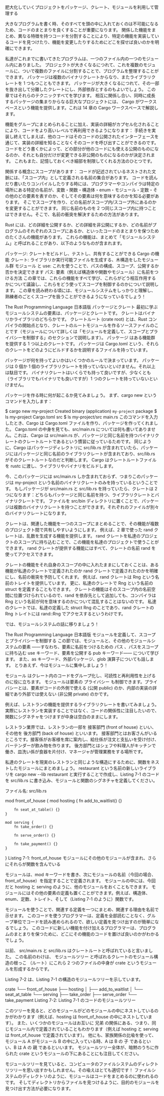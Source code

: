 肥大化していくプロジェクトをパッケージ、クレート、モジュールを利用して管理する

大きなプログラムを書く時、そのすべてを頭の中に入れておくのは不可能になるため、コードのまとまりを良くすることが重要になります。 関係した機能をまとめ、異なる特徴を持つコードを分割することにより、特定の機能を実装しているコードを見つけたり、機能を変更したりするためにどこを探せば良いのかを明確にできます。

私達がこれまでに書いてきたプログラムは、一つのファイル内の一つのモジュール内にありました。 プロジェクトが大きくなるにつれて、これを複数のモジュールに、ついで複数のファイルに分割することで、プログラムを整理することができます。 パッケージは複数のバイナリクレートからなり、またライブラリクレートを 1 つもつこともできます。 パッケージが大きくなるにつれて、その一部を抜き出して分離したクレートにし、外部依存とするのもよいでしょう。 この章ではそれらのテクニックすべてを学びます。 相互に関係し合い、同時に成長するパッケージの集まりからなる巨大なプロジェクトには、 Cargo がワークスペースという機能を提供します。これは 14 章の Cargo ワークスペースで解説します。

機能をグループにまとめられることに加え、実装の詳細がカプセル化されることにより、コードをより高いレベルで再利用できるようになります： 手続きを実装し終えてしまえば、他のコードはそのコードの公開されたインターフェースを通じて、実装の詳細を知ることなくそのコードを呼び出すことができるのです。 コードをどう書くかによって、どの部分が他のコードにも使える公開のものになるのか、それとも自分だけが変更できる非公開のものになるのかが決定されます。 これもまた、記憶しておくべき細部を制限してくれる方法のひとつです。

関係する概念にスコープがあります： コードが記述されているネストされた文脈には、「スコープ内」として定義される名前の集合があります。 コードを読んだり書いたりコンパイルしたりする時には、プログラマーやコンパイラは特定の場所にある特定の名前が、変数・関数・構造体・enum・モジュール・定数・その他のどの要素を表すのか、そしてその要素は何を意味するのかを知る必要があります。 そこでスコープを作り、どの名前がスコープ内/スコープ外にあるのかを変更することができます。 同じ名前のものを 2 つ同じスコープ内に持つことはできません。そこで、名前の衝突を解決するための方法があります。

Rust には、どの詳細を公開するか、どの詳細を非公開にするか、どの名前がプログラムのそれぞれのスコープにあるか、といったコードのまとまりを保つためのたくさんの機能があります。 これらの機能は、まとめて「モジュールシステム」と呼ばれることがあり、以下のようなものが含まれます。

パッケージ: クレートをビルドし、テストし、共有することができる Cargo の機能
クレート: ライブラリか実行可能ファイルを生成する、木構造をしたモジュール群
モジュール と use: これを使うことで、パスの構成、スコープ、公開するか否かを決定できます
パス: 要素（例えば構造体や関数やモジュール）に名前をつける方法
この章では、これらの機能をすべて学び、これらがどう相互作用するかについて議論し、これらをどう使ってスコープを制御するのかについて説明します。 この章を読み終わる頃には、モジュールシステムをしっかりと理解し、熟練者のごとくスコープを扱うことができるようになっているでしょう！

The Rust Programming Language 日本語版
パッケージとクレート
最初に学ぶモジュールシステムの要素は、パッケージとクレートです。 クレートはバイナリかライブラリのどちらかです。 クレートルート (crate root) とは、Rust コンパイラの開始点となり、クレートのルートモジュールを作るソースファイルのことです（モジュールについて詳しくは「モジュールを定義して、スコープとプライバシーを制御する」のセクションで説明します）。 パッケージ はある機能群を提供する 1 つ以上のクレートです。 パッケージは Cargo.toml という、それらのクレートをどのようにビルドするかを説明するファイルを持っています。

パッケージが何を持ってよいかはいくつかのルールで決まっています。 パッケージは 0 個か 1 個のライブラリクレートを持っていないといけません。それ以上は駄目です。 バイナリクレートはいくらでも持って良いですが、少なくとも（ライブラリでもバイナリでも良いですが）1 つのクレートを持っていないといけません。

パッケージを作る時に何が起こるか見てみましょう。 まず、cargo new というコマンドを入力します：

$ cargo new my-project
     Created binary (application) `my-project` package
$ ls my-project
Cargo.toml
src
\$ ls my-project/src
main.rs
このコマンドを入力したとき、Cargo は Cargo.toml ファイルを作り、パッケージを作ってくれました。 Cargo.toml の中身を見ても、src/main.rs については何も書いてありません。これは、Cargo は src/main.rs が、パッケージと同じ名前を持つバイナリクレートのクレートルートであるという慣習に従っているためです。 同じように、Cargo はパッケージディレクトリに src/lib.rs が含まれていたら、パッケージにはパッケージと同じ名前のライブラリクレートが含まれており、src/lib.rs がそのクレートルートなのだと判断します。 Cargo はクレートルートファイルを rustc に渡し、ライブラリやバイナリをビルドします。

今、このパッケージには src/main.rs しか含まれておらず、つまりこのパッケージは my-project という名前のバイナリクレートのみを持っているということです。 もしパッケージが src/main.rs と src/lib.rs を持っていたら、クレートは 2 つになります：どちらもパッケージと同じ名前を持つ、ライブラリクレートとバイナリクレートです。 ファイルを src/bin ディレクトリに置くことで、パッケージは複数のバイナリクレートを持つことができます。それぞれのファイルが別々のバイナリクレートになります。

クレートは、関連した機能を一つのスコープにまとめることで、その機能が複数のプロジェクト間で共有しやすいようにします。 例えば、2 章で使った rand クレートは、乱数を生成する機能を提供します。 rand クレートを私達のプロジェクトのスコープに持ち込むことで、この機能を私達のプロジェクトで使うことができます。 rand クレートが提供する機能にはすべて、クレートの名前 rand を使ってアクセスできます。

クレートの機能をそれ自身のスコープの中に入れたままにしておくことは、ある機能が私達のクレートで定義されたのか rand クレートで定義されたのかを明確にし、名前の衝突を予防してくれます。 例えば、rand クレートは Rng という名前のトレイトを提供しています。 更に、私達のクレートで Rng という名前の struct を定義することもできます。 クレートの機能はそのスコープ内の名前空間に位置づけられているので、rand を依存先として追加しても、コンパイラは Rng という名前が何を意味するのかについて混乱することはないのです。 私達のクレートでは、私達の定義した struct Rng のことであり、rand クレートの Rng トレイトには rand::Rng でアクセスするというわけです。

では、モジュールシステムの話に移りましょう！

The Rust Programming Language 日本語版
モジュールを定義して、スコープとプライバシーを制御する
この節では、モジュールと、その他のモジュールシステムの要素 ――すなわち、要素に名前をつけるための パス 、パスをスコープに持ち込む use キーワード、要素を公開する pub キーワード―― について学びます。 また、as キーワード、外部パッケージ、glob 演算子についても話します。 とりあえず、今はモジュールに集中しましょう！

モジュール はクレート内のコードをグループ化し、可読性と再利用性を上げるのに役に立ちます。 モジュールは要素の プライバシー も制御できます。プライバシーとは、要素がコードの外側で使える (公開 public) のか、内部の実装の詳細であり外部では使えない (非公開 private) のかです。

例えば、レストランの機能を提供するライブラリクレートを書いてみましょう。 実際にレストランを実装することではなく、コードの関係性に注目したいので、関数にシグネチャをつけますが中身は空白のままにします。

レストラン業界では、レストランの一部を 接客部門 (front of house) といい、その他を 後方部門 (back of house) といいます。 接客部門とはお客さんがいるところです。接客係がお客様を席に案内し、給仕係が注文と支払いを受け付け、バーテンダーが飲み物を作ります。 後方部門とはシェフや料理人がキッチンで働き、皿洗い係が食器を片付け、マネージャが管理業務をする場所です。

私達のクレートを現実のレストランと同じような構造にするために、関数をネストしたモジュールにまとめましょう。 restaurant という名前の新しいライブラリを cargo new --lib restaurant と実行することで作成し、Listing 7-1 のコードを src/lib.rs に書き込み、モジュールと関数のシグネチャを定義してください。

ファイル名: src/lib.rs

mod front_of_house {
mod hosting {
fn add_to_waitlist() {}

        fn seat_at_table() {}
    }

    mod serving {
        fn take_order() {}

        fn serve_order() {}

        fn take_payment() {}
    }

}
Listing 7-1: front_of_house モジュールにその他のモジュールが含まれ、さらにそれらが関数を含んでいる

モジュールは、mod キーワードを書き、次にモジュールの名前（今回の場合、front_of_house）を指定することで定義されます。 モジュールの中には、今回だと hosting と serving のように、他のモジュールをおくこともできます。 モジュールにはその他の要素の定義も置くことができます。例えば、構造体、enum、定数、トレイト、そして（Listing 7-1 のように）関数です。

モジュールを使うことで、関連する定義を一つにまとめ、関連する理由を名前で示せます。 このコードを使うプログラマーは、定義を全部読むことなく、グループ単位でコードを読み進められるので、欲しい定義を見つけ出すのが簡単になるでしょう。 このコードに新しい機能を付け加えるプログラマーは、プログラムのまとまりを保つために、どこにその機能のコードを置けば良いのかがわかるでしょう。

以前、 src/main.rs と src/lib.rs はクレートルートと呼ばれていると言いました。 この名前のわけは、 モジュールツリー と呼ばれるクレートのモジュール構造の根っこ （ルート）にこれら 2 つのファイルの中身が crate というモジュールを形成するからです。

Listing 7-2 は、Listing 7-1 の構造のモジュールツリーを示しています。

crate
└── front_of_house
├── hosting
│ ├── add_to_waitlist
│ └── seat_at_table
└── serving
├── take_order
├── serve_order
└── take_payment
Listing 7-2: Listing 7-1 のコードのモジュールツリー

このツリーを見ると、どのモジュールがどのモジュールの中にネストしているのかがわかります（例えば、hosting は front_of_house の中にネストしています）。 また、いくつかのモジュールはお互いに 兄弟 の関係にある、つまり、同じモジュール内で定義されていることもわかります（例えば hosting と serving は front_of_house で定義されています）。 他にも、家族関係の比喩を使って、モジュール A がモジュール B の中に入っている時、A は B の 子 であるといい、B は A の 親 であるといいます。 モジュールツリー全体が、暗黙のうちに作られた crate というモジュールの下にあることにも注目してください。

モジュールツリーを見ていると、コンピュータのファイルシステムのディレクトリツリーを思い出すかもしれません。その喩えはとても適切です！ ファイルシステムのディレクトリのように、モジュールはコードをまとめるのに使われるのです。 そしてディレクトリからファイルを見つけるように、目的のモジュールを見つけ出す方法が必要になります。
